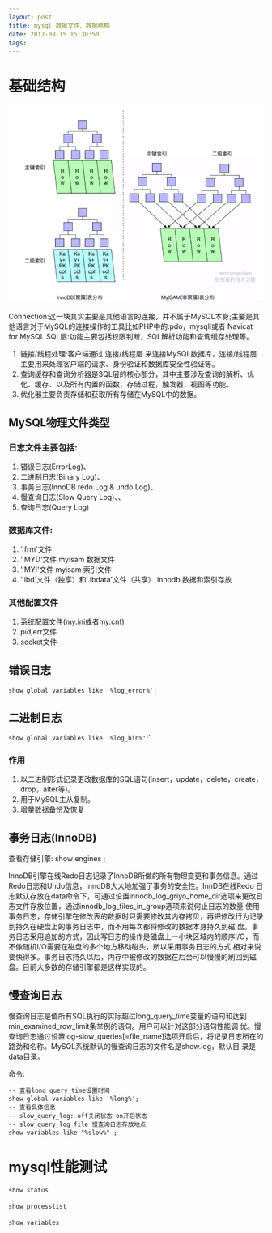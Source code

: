 ```yaml
---
layout: post
title: mysql 数据文件、数据结构
date: 2017-08-15 15:30:50
tags:
---
```

# 基础结构
![mysql-jucu-1](../../../assets/imgs/201708150101.png)

Connection:这一块其实主要是其他语言的连接，并不属于MySQL本身;主要是其他语言对于MySQL的连接操作的工具比如PHP中的:pdo，mysqli或者 Navicat for MySQL
SQL层:功能主要包括权限判断，SQL解析功能和查询缓存处理等。
1. 链接/线程处理:客户端通过 连接/线程层 来连接MySQL数据库，连接/线程层主要用来处理客户端的请求、身份验证和数据库安全性验证等。 
2. 查询缓存和查询分析器是SQL层的核心部分，其中主要涉及查询的解析、优化、缓存、以及所有内置的函数，存储过程，触发器，视图等功能。 
3. 优化器主要负责存储和获取所有存储在MySQL中的数据。

## MySQL物理文件类型
### 日志文件主要包括:
1. 错误日志(ErrorLog)、
2. 二进制日志(Binary Log)、
3. 事务日志(InnoDB redo Log & undo Log)、 
4. 慢查询日志(Slow Query Log)、、
5. 查询日志(Query Log)

### 数据库文件:
1. '.frm'文件
2. '.MYD'文件 myisam 数据文件
3. '.MYI'文件 myisam 索引文件
4. '.ibd'文件（独享）和'.ibdata'文件（共享） innodb 数据和索引存放

>  

### 其他配置文件
1. 系统配置文件(my.ini或者my.cnf) 
2. pid,err文件
3. socket文件

## 错误日志
`show global variables like '%log_error%';`

## 二进制日志
`show global variables like '%log_bin%'`;`

### 作用
1. 以二进制形式记录更改数据库的SQL语句(insert，update，delete，create，drop，alter等)。 
2. 用于MySQL主从复制。
3. 增量数据备份及恢复

## 事务日志(InnoDB)
查看存储引擎: show engines ;

InnoDB引擎在线Redo日志记录了InnoDB所做的所有物理变更和事务信息。通过Redo日志和Undo信息，InnoDB大大地加强了事务的安全性。InnDB在线Redo 日志默认存放在data命令下，可通过设置innodb_log_griyo_home_dir选项来更改日志文件存放位置，通过innodb_log_files_in_group选项来说何止日志的数量
使用事务日志，存储引擎在修改表的数据时只需要修改其内存拷贝，再把修改行为记录到持久在硬盘上的事务日志中，而不用每次都将修改的数据本身持久到磁 盘。事务日志采用追加的方式，因此写日志的操作是磁盘上一小块区域内的顺序I/O，而不像随机I/O需要在磁盘的多个地方移动磁头，所以采用事务日志的方式 相对来说要快得多。事务日志持久以后，内存中被修改的数据在后台可以慢慢的刷回到磁盘。目前大多数的存储引擎都是这样实现的。


## 慢查询日志
慢查询日志是值所有SQL执行的实际超过long_query_time变量的语句和达到min_examined_row_limit条举例的语句。用户可以针对这部分语句性能调 优。慢查询日志通过设置log-slow_queries[=file_name]选项开启后，将记录日志所在的路劲和名称。MySQL系统默认的慢查询日志的文件名是show.log，默认目 录是data目录。

命令:
```
-- 查看long_query_time设置时间
show global variables like '%long%';
-- 查看具体信息
-- slow_query_log: off关闭状态 on开启状态
-- slow_query_log_file 慢查询日志存放地点
show variables like "%slow%" ;
```

# mysql性能测试
```
show status

show processlist

show variables
```